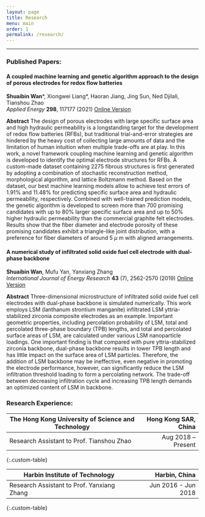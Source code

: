 ```yaml
---
layout: page
title: Research
menu: main
order: 1
permalink: /research/
---
```

***
### Published Papers:

#### A coupled machine learning and genetic algorithm approach to the design of porous electrodes for redox flow batteries
**Shuaibin Wan**\*, Xiongwei Liang\*, Haoran Jiang, Jing Sun, Ned Djilali, Tianshou Zhao  
*Applied Energy* **298**, 117177 (2021) [Online Version](https://www.sciencedirect.com/science/article/pii/S0306261921006073)

**Abstract** The design of porous electrodes with large specific surface area and high hydraulic permeability is a longstanding target for the development of redox flow batteries (RFBs), but traditional trial-and-error strategies are hindered by the heavy cost of collecting large amounts of data and the limitation of human intuition when multiple trade-offs are at play. In this work, a novel framework coupling machine learning and genetic algorithm is developed to identify the optimal electrode structures for RFBs. A custom-made dataset containing 2275 fibrous structures is first generated by adopting a combination of stochastic reconstruction method, morphological algorithm, and lattice Boltzmann method. Based on the dataset, our best machine learning models allow to achieve test errors of 1.91% and 11.48% for predicting specific surface area and hydraulic permeability, respectively. Combined with well-trained prediction models, the genetic algorithm is developed to screen more than 700 promising candidates with up to 80% larger specific surface area and up to 50% higher hydraulic permeability than the commercial graphite felt electrodes. Results show that the fiber diameter and electrode porosity of these promising candidates exhibit a triangle-like joint distribution, with a preference for fiber diameters of around 5 $\mu$ m with aligned arrangements. 

#### A numerical study of infiltrated solid oxide fuel cell electrode with dual‐phase backbone
**Shuaibin Wan**, Mufu Yan, Yanxiang Zhang  
*International Journal of Energy Research* **43** (7), 2562-2570 (2019) [Online Version](https://onlinelibrary.wiley.com/doi/full/10.1002/er.4129)

**Abstract** Three-dimensional microstructure of infiltrated solid oxide fuel cell electrodes with dual-phase backbone is simulated numerically. This work employs LSM (lanthanum strontium manganite) infiltrated LSM yttria-stabilized zirconia composite electrodes as an example. Important geometric properties, including percolation probability of LSM, total and percolated three-phase boundary (TPB) lengths, and total and percolated surface areas of LSM, are calculated under various LSM nanoparticle loadings. One important finding is that compared with pure yttria-stabilized zirconia backbone, dual-phase backbone results in lower TPB length and has little impact on the surface area of LSM particles. Therefore, the addition of LSM backbone may be ineffective, even negative in promoting the electrode performance, however, can significantly reduce the LSM infiltration threshold loading to form a percolating network. The trade-off between decreasing infiltration cycle and increasing TPB length demands an optimized content of LSM in backbone.

### Research Experience:

| The Hong Kong University of Science and Technology | Hong Kong SAR, China |
| ----------- | ----------: |
| Research Assistant to Prof. Tianshou Zhao | Aug 2018 – Present |
{:.custom-table}

| Harbin Institute of Technology | Harbin, China |
| --------------------- | ------------: |
| Research Assistant to Prof. Yanxiang Zhang | Jun 2016 - Jun 2018 |
{:.custom-table}



